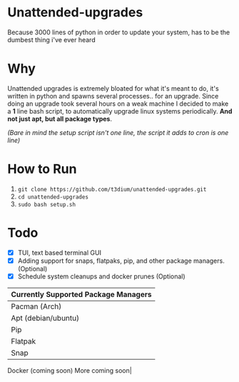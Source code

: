 # Unattended-upgrades 
Because 3000 lines of python in order to update your system, has to be the dumbest thing i've ever heard

# Why
Unattended upgrades is extremely bloated for what it's meant to do, it's written in python and spawns several processes.. for an upgrade. Since doing an upgrade took several hours on a weak machine I decided to make a **1** line bash script, to automatically upgrade linux systems periodically. **And not just apt, but all package types**.

_(Bare in mind the setup script isn't one line, the script it adds to cron is one line)_

# How to Run
1) `git clone https://github.com/t3dium/unattended-upgrades.git`
2) `cd unattended-upgrades`
3) `sudo bash setup.sh`

# Todo

- [x] TUI, text based terminal GUI
- [x] Adding support for snaps, flatpaks, pip, and other package managers. (Optional)
- [x] Schedule system cleanups and docker prunes (Optional)

Currently Supported Package Managers  |
-------------------|
Pacman (Arch)      |
Apt (debian/ubuntu)|
Pip                |
Flatpak            |
Snap               |
Docker (coming soon)
More coming soon|
